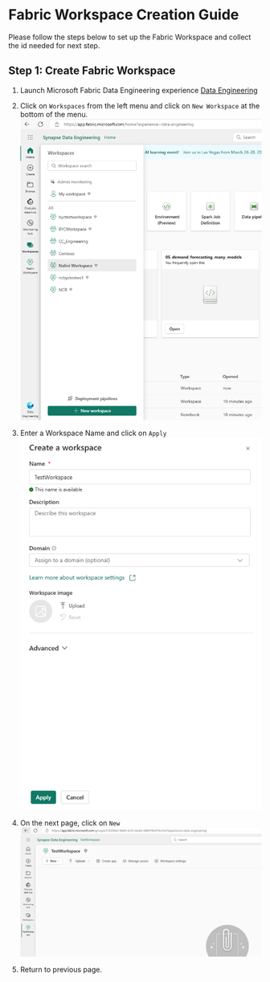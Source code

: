 # Fabric Workspace Creation Guide 
Please follow the steps below to set up the Fabric Workspace and collect the id needed for next step. 

## Step 1: Create Fabric Workspace
1. Launch Microsoft Fabric Data Engineering experience [Data Engineering](https://app.fabric.microsoft.com/home?experience=data-engineering)
2. Click on `Workspaces` from the left menu and click on `New Workspace` at the bottom of the menu.
    ![Create Workspace](/Deployment/images/fabric/workspaces.png)

3. Enter a Workspace Name and click on `Apply`
    ![New Workspace](/Deployment/images/fabric/CreateWorkspace.png)

4. On the next page, click on `New`
    ![Create Workspace](/Deployment/images/fabric/WorkspaceGuid.png)

5. Return to previous page.
